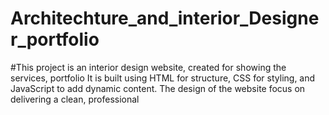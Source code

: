 # Architechture_and_interior_Designer_portfolio
#This project is an interior design website, created for showing the services, portfolio It is built using HTML for structure, CSS for styling, and JavaScript to add dynamic content. The design of the website focus on delivering a clean, professional
